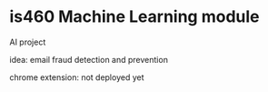 # is460 Machine Learning module
AI project

idea: email fraud detection and prevention

chrome extension: not deployed yet
